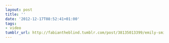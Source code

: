 ```yaml
---
layout: post
title: ''
date: '2012-12-17T08:52:41+01:00'
tags:
- video
tumblr_url: http://fabiantheblind.tumblr.com/post/38135013399/emily-smith-saz-a-cat-confronts-his-fear-of
---
```

